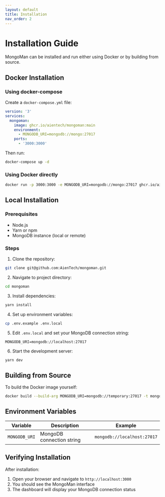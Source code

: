 ```yaml
---
layout: default
title: Installation
nav_order: 2
---
```


# Installation Guide

MongoMan can be installed and run either using Docker or by building from source.

## Docker Installation

### Using docker-compose

Create a `docker-compose.yml` file:

```yaml
version: '3'
services:
  mongoman:
    image: ghcr.io/aientech/mongoman:main
    environment:
      - MONGODB_URI=mongodb://mongo:27017
    ports:
      - '3000:3000'
```

Then run:

```bash
docker-compose up -d
```

### Using Docker directly

```bash
docker run -p 3000:3000 -e MONGODB_URI=mongodb://mongo:27017 ghcr.io/aientech/mongoman:main
```

## Local Installation

### Prerequisites

- Node.js
- Yarn or npm
- MongoDB instance (local or remote)

### Steps

1. Clone the repository:

```bash
git clone git@github.com:AienTech/mongoman.git
```

2. Navigate to project directory:

```bash
cd mongoman
```

3. Install dependencies:

```bash
yarn install
```

4. Set up environment variables:

```bash
cp .env.example .env.local
```

5. Edit `.env.local` and set your MongoDB connection string:

```
MONGODB_URI=mongodb://localhost:27017
```

6. Start the development server:

```bash
yarn dev
```

## Building from Source

To build the Docker image yourself:

```bash
docker build --build-arg MONGODB_URI=mongodb://temporary:27017 -t mongoman .
```

## Environment Variables

| Variable      | Description               | Example                     |
| ------------- | ------------------------- | --------------------------- |
| `MONGODB_URI` | MongoDB connection string | `mongodb://localhost:27017` |

## Verifying Installation

After installation:

1. Open your browser and navigate to `http://localhost:3000`
2. You should see the MongoMan interface
3. The dashboard will display your MongoDB connection status
